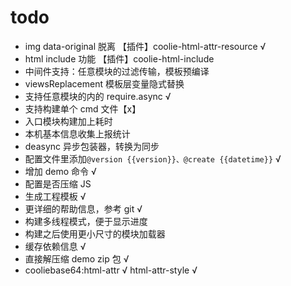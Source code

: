 
# todo

- img data-original 脱离 【插件】coolie-html-attr-resource √
- html include 功能 【插件】coolie-html-include
- 中间件支持：任意模块的过滤传输，模板预编译 
- viewsReplacement 模板层变量隐式替换
- 支持任意模块的内的 require.async √
- 支持构建单个 cmd 文件【x】
- 入口模块构建加上耗时
- 本机基本信息收集上报统计
- deasync 异步包装器，转换为同步
- 配置文件里添加`@version {{version}}、@create {{datetime}}` √
- 增加 demo 命令 √
- 配置是否压缩 JS
- 生成工程模板 √
- 更详细的帮助信息，参考 git √
- 构建多线程模式，便于显示进度
- 构建之后使用更小尺寸的模块加载器
- 缓存依赖信息 √
- 直接解压缩 demo zip 包 √
- cooliebase64:html-attr √ html-attr-style √

